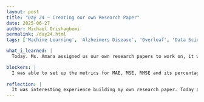 ```yaml
---
layout: post
title: "Day 24 – Creating our own Research Paper"
date: 2025-06-27
author: Michael Orishagbemi
permalink: /day24.html
tags: ['Machine Learning', 'Alzheimers Disease', 'Overleaf', 'Data Science']

what_i_learned: |
  Today. Ms. Amara assigned us our own research papers to work on, it was basically practice for our future work in the project. The title of my paper is almost exactly the same as our project's own: 'Developing Cutting-Edge Algorithmic Approaches to Refine Machine Learning Systems for Complex Nonlinear Optimization in Biomedical Research - Applications in Alzheimer's Disease Prediction' where I talk about how terrible Alzheimer's is and how its so widespread across the world and how machine learnings models can be used to predict Alzheimers in patients. I haven't finished yet but before the day ended I was able to import my given dataset into Overleaf as a table and I was able to use the data to train an ELM model and calcuate its accuracy with the use of some metrics (Mean Squared Error, Mean Average Error, Root Mean Square Error, % diif in RMSE, and the time it took for the model to be trained on the data and how long it took to make predictions).

blockers: |
  I was able to set up the metrics for MAE, MSE, RMSE and its percentage difference and the time but I had trouble displaying them in a table. Granted in this assignment it was neccesary to output them as a table in Python but it showed me I still have trouble with arrays and their rules/
  
reflection: |
  It was interesting experience building my own research paper. Today actually wasn't my first time making one, I remember doing it all in my science classes both in high school and at Morgan. The main differences this time were that I was using Overleaf to create my paper which is a lot more confusing than something like Google Docs. The other main difference was the method I was using to backup my claim was programming models versus measuring the diameter of random objects. It wasn't too bad though, I was able get a good amount of work done today. I'm beginning to get used to the whole splitting datasets into training/testing sets process.
---
```

